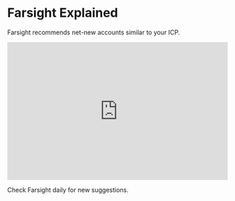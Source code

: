 # Farsight Explained

Farsight recommends net-new accounts similar to your ICP.

<div style="position: relative; padding-bottom: 62.5%; height: 0;">
  <iframe src="https://www.loom.com/embed/0c9784bae036410f83d5fc43572db1e1?sid=f2d08bf2-a4a9-4451-b9d9-e62238b8df75" frameborder="0" allowfullscreen style="position:absolute;top:0;left:0;width:100%;height:100%;"></iframe>
</div>

Check Farsight daily for new suggestions.
